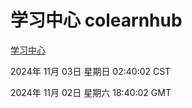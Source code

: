 # 学习中心 colearnhub
[学习中心](http://219.139.197.74:56308/colearnhub/)

2024年 11月 03日 星期日 02:40:02 CST

2024年 11月 02日 星期六 18:40:02 GMT
